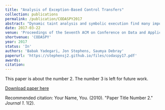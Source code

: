 ```yaml
---
title: "Analysis of Exception-Based Control Transfers"
collection: publications
permalink: /publication/CODASPY2017
abstract: "Dynamic taint analysis and symbolic execution find many important applications in security-related program analyses. However, current techniques for such analyses do not take proper account of control transfers due to exceptions. As a result, they can fail to account for implicit flows arising from exception-based control transfers, leading to loss of precision and potential false negatives in analysis results. While the idea of using exceptions for obfuscating (unconditional) control transfers is well known, we are not aware of any prior work discussing the use of exceptions to implement conditional control transfers and implicit information flows. This paper demonstrates the problems that can arise in existing dynamic taint analysis and symbolic execution systems due to exception-based implicit information flows and proposes a generic architecture-agnostic solution for reasoning about the behavior of code using user-defined exception handlers. Experimental results from a prototype implementation indicate that the ideas described produce better results than current state-of-the-art systems."
date: 2017-03-22
venue: 'Proceedings of the Seventh ACM on Conference on Data and Application Security and Privacy'
shortvenue: 'CODASPY'
year: 2017
status: 'In'
authors: 'Babak Yadegari, Jon Stephens, Saumya Debray'
paperurl: 'https://stephensj2.github.io/files/codaspy17.pdf'
awards: 
citation: 
---
```



This paper is about the number 2. The number 3 is left for future work.

[Download paper here](http://academicpages.github.io/files/paper2.pdf)

Recommended citation: Your Name, You. (2010). "Paper Title Number 2." <i>Journal 1</i>. 1(2).
